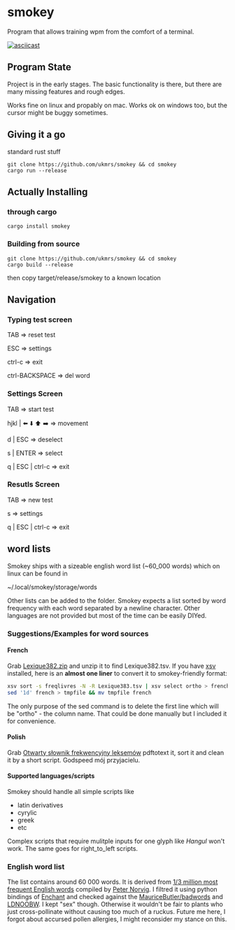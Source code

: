# smokey

Program that allows training wpm from the comfort of a terminal.

[![asciicast](https://asciinema.org/a/419067.svg)](https://asciinema.org/a/419067)

## Program State

Project is in the early stages.
The basic functionality is there, but there are many missing features and rough edges.

Works fine on linux and propably on mac.
Works ok on windows too, but the cursor might be buggy sometimes.


## Giving it a go
standard rust stuff

```
git clone https://github.com/ukmrs/smokey && cd smokey
cargo run --release
```
## Actually Installing
### through cargo
```
cargo install smokey
```

### Building from source
```
git clone https://github.com/ukmrs/smokey && cd smokey
cargo build --release
```
then copy target/release/smokey to a known location

## Navigation
### Typing test screen

TAB => reset test

ESC => settings

ctrl-c => exit

ctrl-BACKSPACE => del word

### Settings Screen

TAB => start test

hjkl | :arrow_left: :arrow_down: :arrow_up: :arrow_right:  => movement

d | ESC => deselect

s | ENTER => select

q | ESC | ctrl-c => exit

### Resutls Screen

TAB => new test

s => settings

q | ESC | ctrl-c => exit

## word lists
Smokey ships with a sizeable english word list (~60_000 words) which on linux can be found in

~/.local/smokey/storage/words

Other lists can be added to the folder. Smokey expects a list sorted by word frequency with each
word separated by a newline character.
Other languages are not provided but most of the time can be easily DIYed.

### Suggestions/Examples for word sources
#### French
Grab [Lexique382.zip](https://github.com/chrplr/openlexicon/blob/master/datasets-info/Lexique382/README-Lexique.md)
and unzip it to find Lexique382.tsv.
If you have [xsv](https://github.com/BurntSushi/xsv) installed,
here is an **almost one liner** to convert it to smokey-friendly format:

```bash
xsv sort -s freqlivres -N -R Lexique383.tsv | xsv select ortho > french
sed '1d' french > tmpfile && mv tmpfile french
```
The only purpose of the sed command is to delete the first line which will be "ortho" - the column name.
That could be done manually but I included it for convenience.

#### Polish

Grab [Otwarty słownik frekwencyjny leksemów](https://web.archive.org/web/20091116122442/http://www.open-dictionaries.com/slownikfrleks.pdf)
pdftotext it, sort it and clean it by a short script. Godspeed mój przyjacielu.

#### Supported languages/scripts
Smokey should handle all simple scripts like
- latin derivatives
- cyrylic
- greek
- etc

Complex scripts that require mulitple inputs for one glyph like *Hangul* won't work.
The same goes for right_to_left scripts.

### English word list
The list contains around 60 000 words.
It is derived from  [1/3 million most frequent English words](https://norvig.com/ngrams/count_1w.txt)
compiled by [Peter Norvig](https://github.com/norvig).
I filtred it using python bindings of [Enchant](https://abiword.github.io/enchant/)
and checked against the [MauriceButler/badwords](https://github.com/MauriceButler/badwords)
and  [LDNOOBW](https://github.com/LDNOOBW/List-of-Dirty-Naughty-Obscene-and-Otherwise-Bad-Words).
I kept "sex" though. Otherwise it wouldn't be fair to plants who
just cross-pollinate without causing too much of a ruckus.
Future me here, I forgot about accursed pollen allergies, I might reconsider my stance on this.
